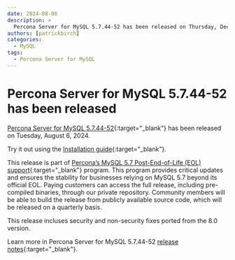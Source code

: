 ```yaml
---
date: 2024-08-06
description: >
  Percona Server for MySQL 5.7.44-52 has been released on Thursday, December 5, 2024.
authors: [patrickbirch]
categories:
  - MySQL
tags:
  - Percona Server for MySQL
---
```


# Percona Server for MySQL 5.7.44-52 has been released

<!-- more -->

[Percona Server for MySQL 5.7.44-52](https://docs.percona.com/percona-server/5.7/){:target="_blank"} has been released on Tuesday, August 6, 2024.

Try it out using the [Installation guide](https://docs.percona.com/percona-server/5.7/installation.html){:target="_blank"}.

This release is part of [Percona’s MySQL 5.7 Post-End-of-Life (EOL) support](https://www.percona.com/post-mysql-5-7-eol-support){:target="_blank"} program. This program provides critical updates and ensures the stability for businesses relying on MySQL 5.7 beyond its official EOL. Paying customers can access the full release, including pre-compiled binaries, through our private repository. Community members will be able to build the release from publicly available source code, which will be released on a quarterly basis.

This release incluses security and non-security fixes ported from the 8.0 version.

Learn more in Percona Server for MySQL 5.7.44-52 [release notes](https://docs.percona.com/percona-server/5.7/release-notes/5.7.44-52.html){:target="_blank"}.

